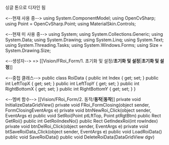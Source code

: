 싱글 톤으로 디자인 됨

<--현재 사용 중-->
	using System.ComponentModel;
	using OpenCvSharp;
	using Point = OpenCvSharp.Point;
	using MaterialSkin.Controls;

<--현재 미 사용 중-->
	using System;
	using System.Collections.Generic;
	using System.Data;
	using System.Drawing;
	using System.Linq;
	using System.Text;
	using System.Threading.Tasks;
	using System.Windows.Forms;
	using Size = System.Drawing.Size;

<--생성자-->
	=> [[Vision/FRoi_Form/1. 초기화 및 설정/__초기화 및 설정__|__초기화 및 설정__]]

<--중첩 클래스-->
	public class RoiData
	{
	    public int Index { get; set; }
	    public int LeftTopX { get; set; }
	    public int LeftTopY { get; set; }
	    public int RightBottomX { get; set; }
	    public int RightBottomY { get; set; }
	}

<--멤버 함수--> [[Vision/FRoi_Form/2. 동작/__동작__|__동작__]]
	private void InitializeDataGridView()
	private void FRoi_FormClosing(object sender, FormClosingEventArgs e)
	private void btnNewRoi_Click(object sender, EventArgs e)
	public void SetRoi(Point ptLftTop, Point ptRgtBtm)
	public Rect GetRoi()
	public int GetRoiIndexNo()
	public Rect GetIndexRoi(int rowIndex)
	private void btnDelRoi_Click(object sender, EventArgs e)
	private void btSaveRoiData_Click(object sender, EventArgs e)
	public void LoadRoiData()
	public void SaveRoiData()
	public void DeleteRoiData(DataGridView dgv)